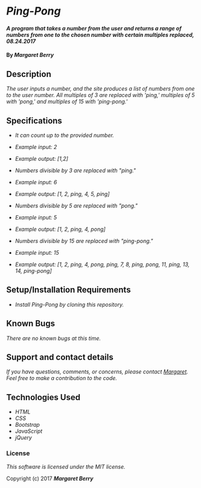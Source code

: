 # _Ping-Pong_

#### _A program that takes a number from the user and returns a range of numbers from one to the chosen number with certain multiples replaced, 08.24.2017_

#### By _**Margaret Berry**_

## Description

_The user inputs a number, and the site produces a list of numbers from one to the user number. All multiples of 3 are replaced with 'ping,' multiples of 5 with 'pong,' and multiples of 15 with 'ping-pong.'_

## Specifications
* _It can count up to the provided number._
* _Example input: 2_
* _Example output: [1,2]_

* _Numbers divisible by 3 are replaced with "ping."_
* _Example input: 6_
* _Example output: [1, 2, ping, 4, 5, ping]_

* _Numbers divisible by 5 are replaced with "pong."_
* _Example input: 5_
* _Example output: [1, 2, ping, 4, pong]_

* _Numbers divisible by 15 are replaced with "ping-pong."_
* _Example input: 15_
* _Example output: [1, 2, ping, 4, pong, ping, 7, 8, ping, pong, 11, ping, 13, 14, ping-pong]_

## Setup/Installation Requirements

* _Install Ping-Pong by cloning this repository._

## Known Bugs

_There are no known bugs at this time._

## Support and contact details

_If you have questions, comments, or concerns, please contact [Margaret](margaretshelaghmcgovern@gmail.com).  Feel free to make a contribution to the code._

## Technologies Used

* _HTML_
* _CSS_
* _Bootstrap_
* _JavaScript_
* _jQuery_

### License

*This software is licensed under the MIT license.*

Copyright (c) 2017 **_Margaret Berry_**
